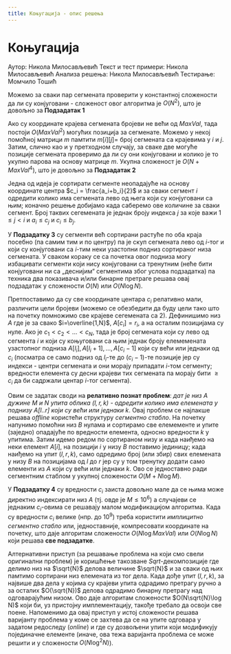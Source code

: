 ```yaml
---
title: Коњугација - опис решења
---
```


# Коњугација

Аутор: Никола Милосављевић
Текст и тест примери: Никола Милосављевић
Анализа решења: Никола Милосављевић
Тестирање: Момчило Тошић

Можемо за сваки пар сегмената проверити у константној сложености да ли су конјуговани - сложеност овог алгоритма је $О(N^2)$, што је довољно за **Подзадатак 1**

Ако су координате крајева сегмената бројеви не већи од $MaxVal$, тада постоји $O(MaxVal^2)$ могућих позиција за сегменате. Можемо у некој помоћној матрици $m$ памтити $m[i][j] =$ број сегмената са крајевима у $i$ и $j$. Затим, слично као и у претходном случају, за сваке две могуће позиције сегмената проверимо да ли су они конјуговани и колико је то укупно парова на основу матрице $m$. Укупна сложеност је $O(N + MaxVal^4)$, што је довољно за **Подзадатак 2**

Једна од идеја је сортирати сегменте неопадајуће на основу координате центра $c_i = \frac{a_i+b_i}{2}$ и за сваки сегмент $i$ одредити колико има сегмената лево од њега који су конјуговани са њим; коначно решење добијамо када саберемо ове количине за сваки сегмент. Број таквих сегемената је једнак броју индекса $j$ за које важи $1 \leq j < i$ и $a_i \leq c_j$ и $c_i \leq b_j$.

У **Подзадатку 3** су сегменти већ сортирани растуће по оба краја посебно (па самим тим и по центру) па је скуп сегмената лево од $i$-тог и који су конјуговани са $i$-тим неки узастопни подниз сортираног низа сегмената. У сваком кораку се са почетка овог подниза могу избацивати сегменти који нису конјуговани са тренутним (неће бити конјуговани ни са „деснијим“ сегментима због услова подзадатка) па техника двa показивача и/или бинарне претраге решава овај подзадатак у сложености $O(N)$ или $O(N \log N)$.

Претпоставимо да су све координате центара $c_i$ релативно мали, различити цели бројеви (можемо се обезбедити да буду цели тако што на почетку помножимо све крајеве сегемената са $2$). Дефинишимо низ $A$ где је за свако $i=\overline{1,N}$, $A[c_i] = r_i$, а на осталим позицијама су нуле. Ако је $c_1 < c_2 < \ldots < c_N$, тада је број сегмената који су лево од сегмента $i$ и који су коњуговани са њим једнак броју елемемената узастопног подниза $A[l_i], A[l_i+1],\ldots, A[c_i - 1]$ који су већи или једнаки од $c_i$ (посматра се само подниз од $l_i$-те до $(c_i-1)$-те позиције јер су индекси - центри сегмената и они морају припадати $i$-том сегменту; вредности елемента су десни крајеви тих сегмената па морају бити $\geq c_i$ да би садржали центар $i$-тог сегмента). 

Овим се задатак своди на **релативно познат проблем**: *дат је низ $A$ дужине $M$ и $N$ упита облика $(l, r, k)$ - одредити колико има елемената у поднизу $A[l..r]$ који су већи или једнаки $k$*. Овај проблем се најлакше решава *offline* користећи структуру *сегментно стабло*. На почетку напунимо помоћни низ $B$ нулама и сортирамо све елемементе и упите (заједно) опадајуће по вредности елемента, односно вредности $k$ у упитима. Затим идемо редом по сортираном низу и када наиђемо на неки елемент $A[i]$, на позицији $i$ у низу $B$ поставимо јединицу; када наиђемо на упит $(l,r,k)$, само одредимо број (или збир) свих елемената у низу $B$ на позицијама од $l$ до $r$ јер су у том тренутку додати само елементи из $A$ који су већи или једнаки $k$. Ово се једноставно ради сегментним стаблом у укупној сложености $O(M + N \log M)$.

У **Подзадатку 4** су вредности $c_i$ заиста довољно мале да се њима може директно индексирати низ $A$ (тј. овде је $M \leq 10^6$) а случајеви се једнаким $c_i$-овима се решавају малом модификацијом алгоритма. Када су вредности $c_i$ велике (нпр. до $10^9$) треба користити *имплицитно сегментно стабло* или, једноставније, компресовати координате на почетку, што даје алгоритам сложености $O(N \log MaxVal)$ или $O(N \log N)$ који решава **све подзадатке**. 

Алтернативни приступ (за решавање проблема на који смо свели оригинални проблем) је коришћење такозване $Sqrt$-декомпозиције где делимо низ на $\sqrt{N}$ делова величине $\sqrt{N}$ и за сваки од њих памтимо сортирани низ елемената из тог дела. Када дође упит $(l,r,k)$, за највише два дела у којима су крајеви упита одрадимо претрагу ручно а за осталих $O(\sqrt{N})$ делова одрадимо бинарну претрагу над одговарајућим низом. Ово даје алгоритам сложености $O(N\sqrt{N}\log N)$ који би, уз пристојну имплементацију, такође требало да освоји све поене. Напоменимо да овај приступ у истој сложености решава варијанту проблема у коме се захтева да се на упите одговара у задатом редоследу (*online*) и где су дозвољени упити који модификују појединачне елементе (иначе, ова тежа варијанта проблема се може решити и у сложености $O(N \log^2 N)$).
